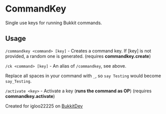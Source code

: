 CommandKey
=========
Single use keys for running Bukkit commands.

Usage
-------
`/commandkey <command> [key]` - Creates a command key. If [key] is not provided, a random one is generated. (requires **commandkey.create**)

`/ck <command> [key]` - An alias of `/commandkey`, see above.

Replace all spaces in your command with `_`, so `say Testing` would become `say_Testing`.

`/activate <key>` - Activate a key (**runs the command as OP**) (requires **commandkey.activate**)

Created for igloo22225 on [BukkitDev](http://forums.bukkit.org/threads/command-serial-run-a-server-command-with-a-single-use-key.123015/)